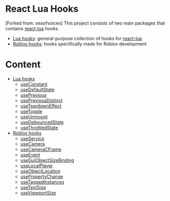 # React Lua Hooks

[Forked from: seaofvoices]
This project consists of two main packages that contains [react-lua](https://github.com/jsdotlua/react-lua) hooks.

- [Lua hooks](packages/react-lua-hooks/README.md#content): general-purpose collection of hooks for [react-lua](https://github.com/jsdotlua/react-lua)
- [Roblox hooks](packages/react-roblox-hooks/README.md#content): hooks specifically made for Roblox development

# Content

- [Lua hooks](packages/react-lua-hooks/README.md#content)
    - [useConstant](packages/react-lua-use-constant/README.md#usage)
    - [useDefaultState](packages/react-lua-hooks/README.md#usedefaultstate)
    - [usePrevious](packages/react-lua-hooks/README.md#useprevious)
    - [usePreviousDistinct](packages/react-lua-hooks/README.md#usepreviousdistinct)
    - [useTeardownEffect](packages/react-lua-hooks/README.md#useteardowneffect)
    - [useToggle](packages/react-lua-hooks/README.md#usetoggle)
    - [useUnmount](packages/react-lua-hooks/README.md#useunmount)
    - [useDebouncedState](packages/react-lua-hooks/README.md#usedebouncedstate)
    - [useThrottledState](packages/react-lua-hooks/README.md#usethrottledstate)
- [Roblox hooks](packages/react-roblox-hooks/README.md#content)
    - [useService](packages/react-roblox-hooks/README.md#useservice)
    - [useCamera](packages/react-roblox-hooks/README.md#usecamera)
    - [useCameraCFrame](packages/react-roblox-hooks/README.md#usecameracframe)
    - [useEvent](packages/react-roblox-hooks/README.md#useevent)
    - [useGuiObjectSizeBinding](packages/react-roblox-hooks/README.md#useguiobjectsizebinding)
    - [useLocalPlayer](packages/react-roblox-hooks/README.md#uselocalplayer)
    - [useObjectLocation](packages/react-roblox-hooks/README.md#useobjectlocation)
    - [usePropertyChange](packages/react-roblox-hooks/README.md#usepropertychange)
    - [useTaggedInstances](packages/react-roblox-hooks/README.md#usetaggedinstances)
    - [useTextSize](packages/react-roblox-hooks/README.md#usetextsize)
    - [useViewportSize](packages/react-roblox-hooks/README.md#useviewportsize)
